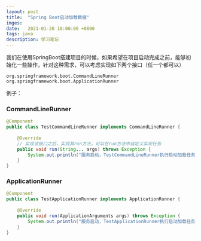 ```yaml
---
layout: post
title:  "Spring Boot启动加载数据"
imges: 
date:   2021-01-20 10:00:00 +0800
tags: java
description: 学习笔记
---
```


我们在使用SpringBoot搭建项目的时候，如果希望在项目启动完成之前，能够初始化一些操作，针对这种需求，可以考虑实现如下两个接口（任一个都可以）

```
org.springframework.boot.CommandLineRunner
org.springframework.boot.ApplicationRunner
```

例子：

### CommandLineRunner

```java
@Component
public class TestCommandLineRunner implements CommandLineRunner {
 
    @Override
    // 实现该接口之后，实现其run方法，可以在run方法中自定义实现任务
    public void run(String... args) throws Exception {
        System.out.println("服务启动，TestCommandLineRunner执行启动加载任务...");
    }
}
```

### ApplicationRunner

```java
@Component
public class TestApplicationRunner implements ApplicationRunner {
 
    @Override
    public void run(ApplicationArguments args) throws Exception {
        System.out.println("服务启动，TestApplicationRunner执行启动加载任务...");
    }
}
```